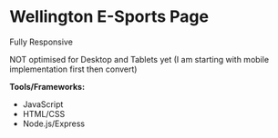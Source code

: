 # Wellington E-Sports Page

Fully Responsive

NOT optimised for Desktop and Tablets yet (I am starting with mobile implementation first then convert)

**Tools/Frameworks:**

- JavaScript
- HTML/CSS
- Node.js/Express
